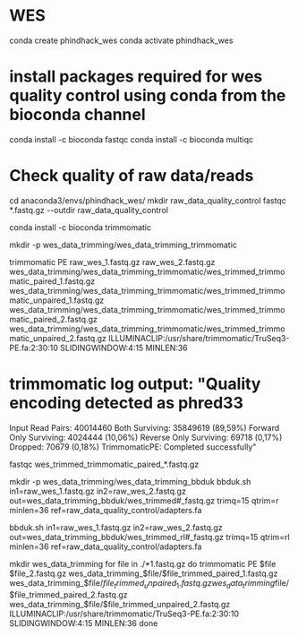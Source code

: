 # WES
conda create phindhack_wes
conda activate phindhack_wes

# install packages required for wes quality control using conda from the bioconda channel
conda install -c bioconda fastqc
conda install -c bioconda multiqc


# Check quality of raw data/reads
cd anaconda3/envs/phindhack_wes/
mkdir raw_data_quality_control
fastqc *.fastq.gz --outdir raw_data_quality_control 


conda install -c bioconda trimmomatic 

mkdir -p wes_data_trimming/wes_data_trimming_trimmomatic

trimmomatic PE raw_wes_1.fastq.gz raw_wes_2.fastq.gz wes_data_trimming/wes_data_trimming_trimmomatic/wes_trimmed_trimmomatic_paired_1.fastq.gz wes_data_trimming/wes_data_trimming_trimmomatic/wes_trimmed_trimmomatic_unpaired_1.fastq.gz wes_data_trimming/wes_data_trimming_trimmomatic/wes_trimmed_trimmomatic_paired_2.fastq.gz wes_data_trimming/wes_data_trimming_trimmomatic/wes_trimmed_trimmomatic_unpaired_2.fastq.gz  ILLUMINACLIP:/usr/share/trimmomatic/TruSeq3-PE.fa:2:30:10 SLIDINGWINDOW:4:15 MINLEN:36

# trimmomatic log output: "Quality encoding detected as phred33
Input Read Pairs: 40014460 Both Surviving: 35849619 (89,59%) Forward Only Surviving: 4024444 (10,06%) Reverse Only Surviving: 69718 (0,17%) Dropped: 70679 (0,18%)
TrimmomaticPE: Completed successfully"

fastqc wes_trimmed_trimmomatic_paired_*.fastq.gz

mkdir -p wes_data_trimming/wes_data_trimming_bbduk
bbduk.sh in1=raw_wes_1.fastq.gz in2=raw_wes_2.fastq.gz out=wes_data_trimming_bbduk/wes_trimmed#_fastq.gz trimq=15 qtrim=r minlen=36 ref=raw_data_quality_control/adapters.fa

bbduk.sh in1=raw_wes_1.fastq.gz in2=raw_wes_2.fastq.gz out=wes_data_trimming_bbduk/wes_trimmed_rl#_fastq.gz trimq=15 qtrim=rl minlen=36 ref=raw_data_quality_control/adapters.fa


mkdir wes_data_trimming
for file in ./*1.fastq.gz
do 
trimmomatic PE $file $file_2.fastq.gz wes_data_trimming_$file/$file_trimmed_paired_1.fastq.gz wes_data_trimming_$file/$file_trimmed_unpaired_1.fastq.gz wes_data_trimming$file/$file_trimmed_paired_2.fastq.gz wes_data_trimming_$file/$file_trimmed_unpaired_2.fastq.gz ILLUMINACLIP:/usr/share/trimmomatic/TruSeq3-PE.fa:2:30:10 SLIDINGWINDOW:4:15 MINLEN:36
done
